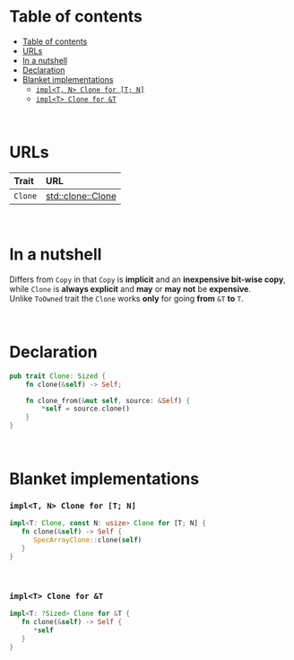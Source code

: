 # Table of contents
- [Table of contents](#table-of-contents)
- [URLs](#urls)
- [In a nutshell](#in-a-nutshell)
- [Declaration](#declaration)
- [Blanket implementations](#blanket-implementations)
    - [`impl<T, N> Clone for [T; N]`](#implt-n-clone-for-t-n)
    - [`impl<T> Clone for &T`](#implt-clone-for-t)

<br>

# URLs
|Trait|URL|
|:----|:------------|
|`Clone`|[std::clone::Clone](https://doc.rust-lang.org/std/clone/trait.Clone.html)|

<br>

# In a nutshell
Differs from `Copy` in that `Copy` is **implicit** and an **inexpensive bit-wise copy**, while `Clone` is **always explicit** and **may** or **may not** be **expensive**.<br>
Unlike `ToOwned` trait the `Clone` works **only** for going **from** `&T` **to** `T`.<br>

<br>

# Declaration
```rust
pub trait Clone: Sized {
    fn clone(&self) -> Self;

    fn clone_from(&mut self, source: &Self) {
        *self = source.clone()
    }
}
```

<br>

# Blanket implementations
### `impl<T, N> Clone for [T; N]`
```rust
impl<T: Clone, const N: usize> Clone for [T; N] {
   fn clone(&self) -> Self {
      SpecArrayClone::clone(self)
   }
}
```

<br>

### `impl<T> Clone for &T`
```rust
impl<T: ?Sized> Clone for &T {
   fn clone(&self) -> Self {
      *self
   }
}
```